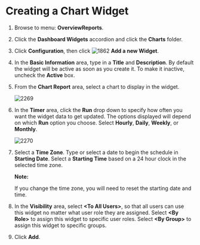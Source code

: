 # Creating a Chart Widget

1. Browse to menu: **OverviewReports**.

2. Click the **Dashboard Widgets** accordion and click the **Charts** folder.

3. Click **Configuration**, then click ![1862](../images/1862.png) **Add a new Widget**.

4. In the **Basic Information** area, type in a **Title** and **Description**. By
   default the widget will be active as soon as you create it. To make it inactive,
   uncheck the **Active** box.

5. From the **Chart Report** area, select a chart to display in the widget.

    ![2269](../images/2269.png)

6. In the **Timer** area, click the **Run** drop down to specify how often you want the
   widget data to get updated. The options displayed will depend on which **Run** option
   you choose. Select **Hourly**, **Daily**, **Weekly**, or **Monthly**.

    ![2270](../images/2270.png)

7. Select a **Time Zone**. Type or select a date to begin the schedule in
   **Starting Date**. Select a **Starting Time** based on a 24 hour clock in the
   selected time zone.

    **Note:**

    If you change the time zone, you will need to reset the starting date and time.

8. In the **Visibility** area, select **\<To All Users\>**, so that all users can use
   this widget no matter what user role they are assigned. Select **\<By Role\>** to
   assign this widget to specific user roles. Select **\<By Group\>** to assign this
   widget to specific groups.

9. Click **Add**.
